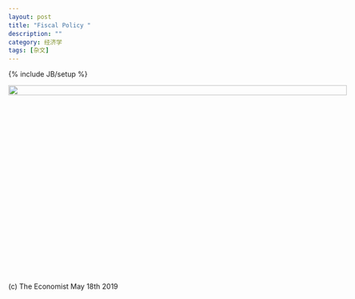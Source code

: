 ```yaml
---
layout: post
title: "Fiscal Policy "
description: ""
category: 经济学
tags: [杂文]
---
```

{% include JB/setup %}


<img class="" data-ratio="0.5625" data-type="jpeg" data-w="2976" height="352.125" title="" width="626" 
data-src="https://raw.githubusercontent.com/wuyy2007/resouce/master/webcontentpic/consolidation_programme.png" 
style="margin-right: auto; margin-left: auto; max-width: 2976px; vertical-align: middle; border-width: initial; border-style: none; 
border-color: initial; display: inline-block; box-sizing: border-box !important; overflow-wrap: break-word !important; visibility: visible !important; 
width: 677px !important; height: auto !important;" _width="677px" 
src="https://raw.githubusercontent.com/wuyy2007/resouce/master/webcontentpic/consolidation_programme.png" crossorigin="anonymous" data-fail="0">

<p> </p>
<p>(c) The Economist May 18th 2019 </p>